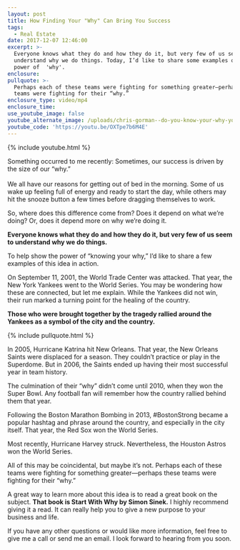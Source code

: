 ```yaml
---
layout: post
title: How Finding Your "Why" Can Bring You Success
tags:
  - Real Estate
date: 2017-12-07 12:46:00
excerpt: >-
  Everyone knows what they do and how they do it, but very few of us seem to
  understand why we do things. Today, I’d like to share some examples of the
  power of  'why'.
enclosure:
pullquote: >-
  Perhaps each of these teams were fighting for something greater—perhaps these
  teams were fighting for their “why.”
enclosure_type: video/mp4
enclosure_time:
use_youtube_image: false
youtube_alternate_image: /uploads/chris-gorman--do-you-know-your-why-youtube.jpg
youtube_code: 'https://youtu.be/OXTpe7b6M4E'
---
```



{% include youtube.html %}

Something occurred to me recently: Sometimes, our success is driven by the size of our “why.”<br><br>We all have our reasons for getting out of bed in the morning. Some of us wake up feeling full of energy and ready to start the day, while others may hit the snooze button a few times before dragging themselves to work.

So, where does this difference come from? Does it depend on what we’re doing? Or, does it depend more on why we’re doing it.

**Everyone knows what they do and how they do it, but very few of us seem to understand why we do things.**

To help show the power of “knowing your why,” I’d like to share a few examples of this idea in action.

On September 11, 2001, the World Trade Center was attacked. That year, the New York Yankees went to the World Series. You may be wondering how these are connected, but let me explain. While the Yankees did not win, their run marked a turning point for the healing of the country.

**Those who were brought together by the tragedy rallied around the Yankees as a symbol of the city and the country.**

{% include pullquote.html %}

In 2005, Hurricane Katrina hit New Orleans. That year, the New Orleans Saints were displaced for a season. They couldn’t practice or play in the Superdome. But in 2006, the Saints ended up having their most successful year in team history.

The culmination of their “why” didn’t come until 2010, when they won the Super Bowl. Any football fan will remember how the country rallied behind them that year.

Following the Boston Marathon Bombing in 2013, #BostonStrong became a popular hashtag and phrase around the country, and especially in the city itself. That year, the Red Sox won the World Series.

Most recently, Hurricane Harvey struck. Nevertheless, the Houston Astros won the World Series.

All of this may be coincidental, but maybe it’s not. Perhaps each of these teams were fighting for something greater—perhaps these teams were fighting for their “why.”

A great way to learn more about this idea is to read a great book on the subject. **That book is Start With Why by Simon Sinek.** I highly recommend giving it a read. It can really help you to give a new purpose to your business and life.

If you have any other questions or would like more information, feel free to give me a call or send me an email. I look forward to hearing from you soon.